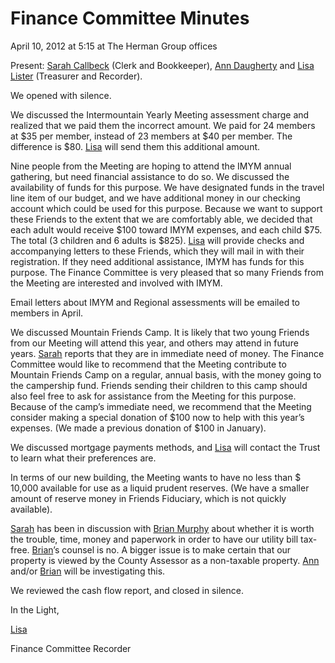 Finance Committee Minutes
=========================

April 10, 2012 at 5:15 at The Herman Group offices

Present: [Sarah Callbeck](/Friends/SarahCallbeck/) (Clerk and
Bookkeeper), [Ann Daugherty](/Friends/AnnDaugherty/) and [Lisa
Lister](/Friends/LisaLister/) (Treasurer and Recorder).

We opened with silence.

We discussed the Intermountain Yearly Meeting assessment charge and
realized that we paid them the incorrect amount. We paid for 24 members
at \$35 per member, instead of 23 members at \$40 per member. The
difference is \$80. [Lisa](/Friends/LisaLister/) will send them this
additional amount.

Nine people from the Meeting are hoping to attend the IMYM annual
gathering, but need financial assistance to do so. We discussed the
availability of funds for this purpose. We have designated funds in the
travel line item of our budget, and we have additional money in our
checking account which could be used for this purpose. Because we want
to support these Friends to the extent that we are comfortably able, we
decided that each adult would receive \$100 toward IMYM expenses, and
each child \$75. The total (3 children and 6 adults is \$825).
[Lisa](/Friends/LisaLister/) will provide checks and accompanying
letters to these Friends, which they will mail in with their
registration. If they need additional assistance, IMYM has funds for
this purpose. The Finance Committee is very pleased that so many Friends
from the Meeting are interested and involved with IMYM.

Email letters about IMYM and Regional assessments will be emailed to
members in April.

We discussed Mountain Friends Camp. It is likely that two young Friends
from our Meeting will attend this year, and others may attend in future
years. [Sarah](/Friends/SarahCallbeck/) reports that they are in
immediate need of money. The Finance Committee would like to recommend
that the Meeting contribute to Mountain Friends Camp on a regular,
annual basis, with the money going to the campership fund. Friends
sending their children to this camp should also feel free to ask for
assistance from the Meeting for this purpose. Because of the camp’s
immediate need, we recommend that the Meeting consider making a special
donation of \$100 now to help with this year’s expenses. (We made a
previous donation of \$100 in January).

We discussed mortgage payments methods, and [Lisa](/Friends/LisaLister/)
will contact the Trust to learn what their preferences are.

In terms of our new building, the Meeting wants to have no less than \$
10,000 available for use as a liquid prudent reserves. (We have a
smaller amount of reserve money in Friends Fiduciary, which is not
quickly available).

[Sarah](/Friends/SarahCallbeck/) has been in discussion with [Brian
Murphy](/Friends/BrianMurphy/) about whether it is worth the trouble,
time, money and paperwork in order to have our utility bill tax-free.
[Brian](/Friends/BrianMurphy/)’s counsel is no. A bigger issue is to
make certain that our property is viewed by the County Assessor as a
non-taxable property. [Ann](/Friends/AnnDaugherty/) and/or
[Brian](/Friends/BrianMurphy/) will be investigating this.

We reviewed the cash flow report, and closed in silence.

In the Light,

[Lisa](/Friends/LisaLister/)

Finance Committee Recorder
